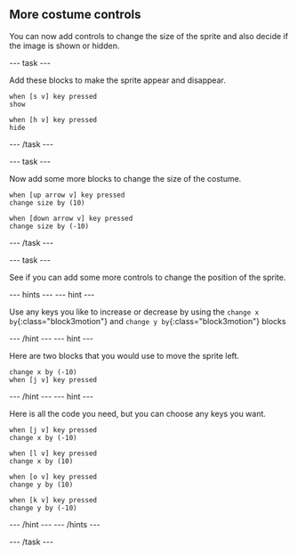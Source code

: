 ## More costume controls

You can now add controls to change the size of the sprite and also decide if the image is shown or hidden.

--- task ---

Add these blocks to make the sprite appear and disappear.

~~~blocks3
when [s v] key pressed
show

when [h v] key pressed
hide
~~~

--- /task ---

--- task ---

Now add some more blocks to change the size of the costume.

~~~blocks3
when [up arrow v] key pressed
change size by (10)

when [down arrow v] key pressed
change size by (-10)
~~~

--- /task ---

--- task ---

See if you can add some more controls to change the position of the sprite.

--- hints --- --- hint ---

Use any keys you like to increase or decrease by using the `change x by`{:class="block3motion"} and `change y by`{:class="block3motion"} blocks

--- /hint --- --- hint ---

Here are two blocks that you would use to move the sprite left.

~~~blocks3
change x by (-10)
when [j v] key pressed
~~~

--- /hint --- --- hint ---

Here is all the code you need, but you can choose any keys you want.

~~~blocks3
when [j v] key pressed
change x by (-10)

when [l v] key pressed
change x by (10)

when [o v] key pressed
change y by (10)

when [k v] key pressed
change y by (-10)
~~~

--- /hint --- --- /hints ---



--- /task ---


